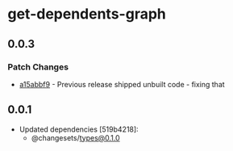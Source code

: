 # get-dependents-graph

## 0.0.3

### Patch Changes

- [a15abbf9](https://github.com/changesets/changesets/commit/a15abbf9) - Previous release shipped unbuilt code - fixing that

## 0.0.1

- Updated dependencies [519b4218]:
  - @changesets/types@0.1.0
